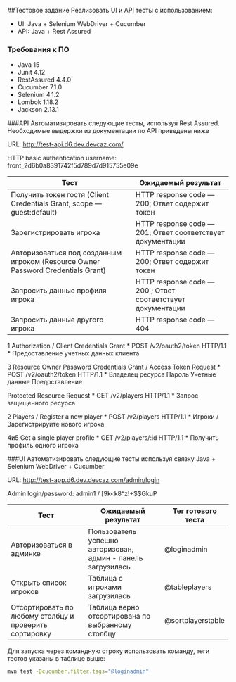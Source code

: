 ##Тестовое задание
Реализовать UI и API тесты с использованием:
- UI: Java + Selenium WebDriver + Cucumber
- API: Java + Rest Assured

### Требования к ПО
- Java 15
- Junit 4.12
- RestAssured 4.4.0
- Cucumber 7.1.0
- Selenium 4.1.2
- Lombok 1.18.2
- Jackson 2.13.1

###API
Автоматизировать следующие тесты, используя Rest Assured. Необходимые выдержки из документации по API приведены ниже

URL: http://test-api.d6.dev.devcaz.com/

HTTP basic authentication username: front_2d6b0a8391742f5d789d7d915755e09e

| Тест                                 |                       Ожидаемый результат             |
|--------------------------------------|-------------------------------------------------------|
| Получить токен гостя (Client Credentials Grant, scope — guest:default)| HTTP response code — 200; Ответ содержит токен |
| Зарегистрировать игрока | HTTP response code — 201; Ответ соответствует документации |
| Авторизоваться под созданным игроком (Resource Owner Password Credentials Grant) | HTTP response code — 200; Ответ содержит токен |
| Запросить данные профиля игрока | HTTP response code — 200 ; Ответ соответствует документации |
| Запросить данные другого игрока | HTTP response code — 404 |

1 Authorization / Client Credentials Grant * POST /v2/oauth2/token HTTP/1.1 * Предоставление учетных данных клиента

3 Resource Owner Password Credentials Grant / Access Token Request * POST /v2/oauth2/token HTTP/1.1 * Владелец ресурса Пароль Учетные данные Предоставление

Protected Resource Request * GET /v2/players HTTP/1.1 * Запрос защищенного ресурса

2 Players / Register a new player * POST /v2/players HTTP/1.1 * Игроки / Зарегистрируйте нового игрока

4и5  Get a single player profile * GET /v2/players/:id HTTP/1.1 * Получить профиль одного игрока


###UI
Автоматизировать следующие тесты используя связку Java + Selenium WebDriver + Cucumber

URL: http://test-app.d6.dev.devcaz.com/admin/login

Admin login/password: admin1 / [9k<k8^z!+$$GkuP

| Тест                         |                       Ожидаемый результат             | Тег готового теста|
|------------------------------|-------------------------------------------------------|----|
|Авторизоваться в админке | Пользователь успешно авторизован, админ - панель загрузилась | @loginadmin |
|Открыть список игроков | Таблица с игроками загрузилась | @tableplayers |
|Отсортировать по любому столбцу и проверить сортировку |Таблица верно отсортирована по выбранному столбцу | @sortplayerstable|

Для запуска через командную строку использовать команду, теги тестов указаны в таблице выше:
```bash
mvn test -Dcucumber.filter.tags="@loginadmin"
```